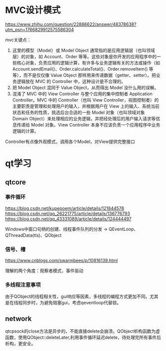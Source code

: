 # MVC设计模式
https://www.zhihu.com/question/22886622/answer/48378638?utm_psn=1766829912575586304

mvc关键点：

1. 这里的模型（Model）或 Model Object 通常指的是应用逻辑层（也叫领域层）的对象，如 Account、Order 等等。这些对象是你开发的应用程序中的一些核心对象，负责应用的逻辑计算，有许多与业务逻辑有关的方法或操作（如 Account.sendEmail()、Order.calculateTotal()、Order.removeItem() 等等），而不是仅仅像 Value Object 那样用来传递数据（getter、setter）。把业务逻辑放在 MVC 的 Controller 中，这种设计是不合理的。
2. 把 Model Object 混同于 Value Object，从而得出 Model 没什么用的误解。
3. 混淆了 MVC 中的 View Controller 与整个应用的集中控制者 Application Controller。MVC 中的 Controller（也叫 View Controller，视图控制者）的主要职责是管理和处理用户的输入，并根据用户在 View 上的输入、系统当前状态和任务的性质，挑选后台合适的一些 Model 对象（也叫领域对象 Domain Object）来处理相应的业务逻辑，并把经处理后的用户输入请求等信息传递给 Model 对象。View Controller 本身不应该负责一个应用程序中业务逻辑的计算。

Controller有点像外观模式，调用各个Model，对View提供完整接口

# qt学习

## qtcore

### 事件循环
https://blog.csdn.net/kupepoem/article/details/121844578
https://blog.csdn.net/qq_26221775/article/details/136776793
https://blog.csdn.net/qq_43331089/article/details/124444497

Windows中窗口句柄的创建、线程事件队列的分发 -> QEventLoop、QThreadData(tls)、QObject

### 信号、槽
https://www.cnblogs.com/swarmbees/p/10816139.html


理解的两个角度：观察者模式，事件驱动

### 多线程注意事项
由于QObject的线程相关性，gui响应等因素，多线程的编程方式更加不同。尤其是在线程同步时，为避免阻塞gui，考虑qeventloop代替锁。

## network
qtcpsock的close方法是异步的，不能直接delete会崩溃。QObject析构函数为虚函数，使用QObject::deleteLater,利用事件循环延迟delete，待处理完所有事件后析构，更安全。
